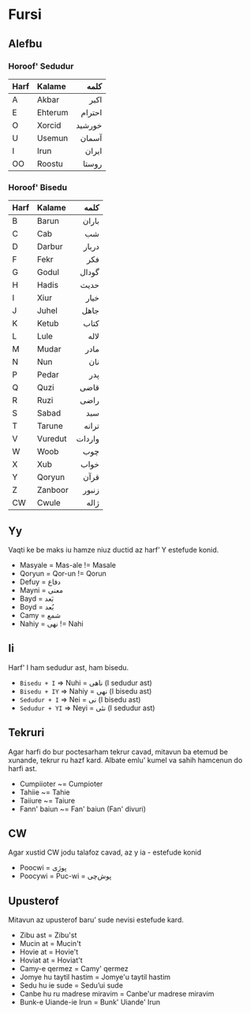 # Fursi

## Alefbu

### Horoof' Sedudur

| Harf | Kalame   | کلمه   |
|:---- |:-------- | ------:|
| A    | Akbar    | اکبر   |
| E    | Ehterum  | احترام |
| O    | Xorcid   | خورشید |
| U    | Usemun   | آسمان  |
| I    | Irun     | ایران  |
| OO   | Roostu   | روستا  |

### Horoof' Bisedu

| Harf | Kalame    | کلمه   |
|:---- |:--------- | ------:|
| B    | Barun     | باران  |
| C    | Cab       | شب     |
| D    | Darbur    | دربار  |
| F    | Fekr      | فکر    |
| G    | Godul     | گودال  |
| H    | Hadis     | حدیث   |
| I    | Xiur      | خیار   |
| J    | Juhel     | جاهل   |
| K    | Ketub     | کتاب   |
| L    | Lule      | لاله   |
| M    | Mudar     | مادر   |
| N    | Nun       | نان    |
| P    | Pedar     | پدر    |
| Q    | Quzi      | قاضی   |
| R    | Ruzi      | راضی   |
| S    | Sabad     | سبد    |
| T    | Tarune    | ترانه  |
| V    | Vuredut   | واردات |
| W    | Woob      | چوب    |
| X    | Xub       | خواب   |
| Y    | Qoryun    | قرآن   |
| Z    | Zanboor   | زنبور  |
| CW   | Cwule     | ژاله   |

## Yy
Vaqti ke be maks iu hamze niuz ductid az harf’ Y estefude konid.
- Masyale = Mas-ale != Masale
- Qoryun = Qor-un != Qorun
- Defuy = دفاع
- Mayni = معنی
- Bayd = بَعد
- Boyd = بُعد
- Camy = شمع
- Nahiy = نهی != Nahi

## Ii
Harf' I ham sedudur ast, ham bisedu.
- `Bisedu + I` => Nuhi = ناهی (I sedudur ast)
- `Bisedu + IY` => Nahiy = نهی (I bisedu ast)
- `Sedudur + I` => Nei = نی (I bisedu ast)
- `Sedudur + YI` => Neyi = نئی (I sedudur ast)

## Tekruri
Agar harfi do bur poctesarham tekrur cavad, mitavun ba etemud be xunande, tekrur ru hazf kard. Albate emlu' kumel va sahih hamcenun do harfi ast.
- Cumpiioter ~= Cumpioter
- Tahiie ~= Tahie
- Taiiure ~= Taiure
- Fann' baiun ~= Fan' baiun (Fan' divuri)

## CW
Agar xustid CW jodu talafoz cavad, az y ia - estefude konid
- Poocwi = پوژی
- Poocywi  = Puc-wi = پوش‌چی

## Upusterof
Mitavun az upusterof baru’ sude nevisi estefude kard.
- Zibu ast = Zibu'st
- Mucin at = Mucin't
- Hovie at = Hovie't
- Hoviat at = Hoviat't
- Camy-e qermez = Camy' qermez
- Jomye hu taytil hastim = Jomye'u taytil hastim
- Sedu hu ie sude = Sedu’ui sude
- Canbe hu ru madrese miravim = Canbe'ur madrese miravim
- Bunk-e Uiande-ie Irun = Bunk' Uiande' Irun

